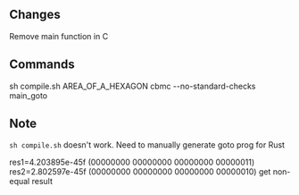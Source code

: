 ## Changes
Remove main function in C



## Commands
sh compile.sh AREA_OF_A_HEXAGON
cbmc --no-standard-checks main_goto

## Note
`sh compile.sh` doesn't work. Need to manually generate goto prog for Rust

res1=4.203895e-45f (00000000 00000000 00000000 00000011)
res2=2.802597e-45f (00000000 00000000 00000000 00000010)
get non-equal result